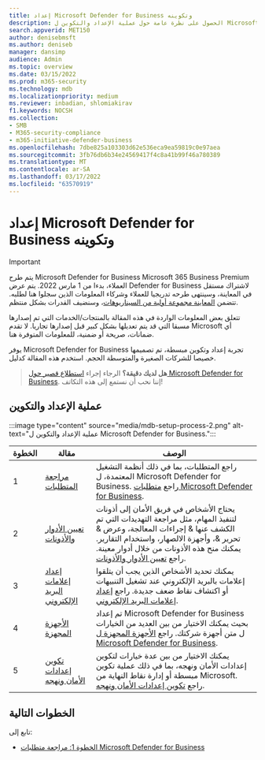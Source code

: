 ```yaml
---
title: إعداد Microsoft Defender for Business وتكوينه
description: الحصول على نظرة عامة حول عملية الإعداد والتكوين ل Microsoft Defender for Business
search.appverid: MET150
author: denisebmsft
ms.author: deniseb
manager: dansimp
audience: Admin
ms.topic: overview
ms.date: 03/15/2022
ms.prod: m365-security
ms.technology: mdb
ms.localizationpriority: medium
ms.reviewer: inbadian, shlomiakirav
f1.keywords: NOCSH
ms.collection:
- SMB
- M365-security-compliance
- m365-initiative-defender-business
ms.openlocfilehash: 7dbe825a103303d62e536eca9ea59819c0e97aea
ms.sourcegitcommit: 3fb76db6b34e24569417f4c8a41b99f46a780389
ms.translationtype: MT
ms.contentlocale: ar-SA
ms.lasthandoff: 03/17/2022
ms.locfileid: "63570919"
---
```

# <a name="set-up-and-configure-microsoft-defender-for-business"></a>إعداد Microsoft Defender for Business وتكوينه

> [!IMPORTANT]
> يتم طرح Microsoft Defender for Business Microsoft 365 Business Premium العملاء[](../../business-premium/index.md)، بدءا من 1 مارس 2022. يتم عرض Defender for Business لاشتراك مستقل في المعاينة، وسينتهى طرحه تدريجيا للعملاء وشركاء المعلومات الذين سجلوا هنا [](https://aka.ms/mdb-preview) لطلبه. تتضمن [المعاينة مجموعة أولية من السيناريوهات](mdb-tutorials.md#try-these-preview-scenarios)، وسنضيف القدرات بشكل منتظم.
> 
> تتعلق بعض المعلومات الواردة في هذه المقالة بالمنتجات/الخدمات التي تم إصدارها مسبقا التي قد يتم تعديلها بشكل كبير قبل إصدارها تجاريا. لا تقدم Microsoft أي ضمانات، صريحة أو ضمنية، للمعلومات المتوفرة هنا. 

يوفر Microsoft Defender for Business تجربة إعداد وتكوين مبسطة، تم تصميمها خصيصا للشركات الصغيرة والمتوسطة الحجم. استخدم هذه المقالة كدليل.

>
> **هل لديك دقيقة؟**
> الرجاء إجراء <a href="https://microsoft.qualtrics.com/jfe/form/SV_0JPjTPHGEWTQr4y" target="_blank">استطلاع قصير حول Microsoft Defender for Business</a>. إننا نحب أن نستمع إلى هذه التكاتف!
>

## <a name="the-setup-and-configuration-process"></a>عملية الإعداد والتكوين

:::image type="content" source="media/mdb-setup-process-2.png" alt-text="عملية الإعداد والتكوين ل Microsoft Defender for Business.":::

| الخطوة  | مقالة | الوصف  |
|---------|---------|--------|
| 1 | [مراجعة المتطلبات](mdb-requirements.md) | راجع المتطلبات، بما في ذلك أنظمة التشغيل المعتمدة، ل Microsoft Defender for Business. راجع [متطلبات Microsoft Defender for Business](mdb-requirements.md). |
| 2 | [تعيين الأدوار والأذونات](mdb-roles-permissions.md)     | يحتاج الأشخاص في فريق الأمان إلى أذونات لتنفيذ المهام، مثل مراجعة التهديدات التي تم الكشف عنها & إجراءات المعالجة، وعرض & تحرير &، وأجهزة الالصهار، واستخدام التقارير. يمكنك منح هذه الأذونات من خلال أدوار معينة. راجع [تعيين الأدوار والأذونات](mdb-roles-permissions.md).        |
| 3 | [إعداد إعلامات البريد الإلكتروني](mdb-email-notifications.md) | يمكنك تحديد الأشخاص الذين يجب أن يتلقوا إعلامات بالبريد الإلكتروني عند تشغيل التنبيهات أو اكتشاف نقاط ضعف جديدة. راجع [إعداد إعلامات البريد الإلكتروني](mdb-email-notifications.md).| 
| 4 | [الأجهزة المجهزة](mdb-onboard-devices.md)     | تم إعداد Microsoft Defender for Business بحيث يمكنك الاختيار من بين العديد من الخيارات ل متن أجهزة شركتك. راجع [الأجهزة المجهزة ل Microsoft Defender for Business](mdb-onboard-devices.md).         |
| 5 | [تكوين إعدادات الأمان ونهجه](mdb-configure-security-settings.md) | يمكنك الاختيار من بين عدة خيارات لتكوين إعدادات الأمان ونهجه، بما في ذلك عملية تكوين مبسطة أو إدارة نقاط النهاية من Microsoft. راجع [تكوين إعدادات الأمان ونهجه](mdb-configure-security-settings.md). |

## <a name="next-steps"></a>الخطوات التالية

تابع إلى:

- [الخطوة 1: مراجعة متطلبات Microsoft Defender for Business](mdb-requirements.md)
